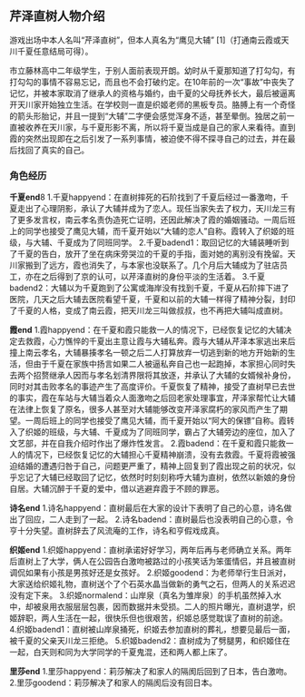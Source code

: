 ## 芹泽直树人物介绍

游戏出场中本人名叫“芹泽直树”，但本人真名为“鹰见大辅” [1]（打通南云霞或天川千夏任意结局可得）。

市立藤林高中二年级学生，于别人面前表现开朗。幼时从千夏那知道了打勾勾，有打勾勾的事情不容易忘记，而且也不会打破约定。在10年前的一次“事故”中丧失了记忆，并被本家取消了继承人的资格与婚约，由千夏的父母抚养长大，最后被逼离开天川家开始独立生活。在学校则一直是织姬老师的黑板专员。胳膊上有一个奇怪的箭头形胎记，并且一提到“大辅”二字便会感觉浑身不适，甚至晕倒。独居之前一直被收养在天川家，与千夏形影不离，所以将千夏当成是自己的家人来看待。直到霞的突然出现即在之后引发了一系列事情，被迫使不得不探寻自己的过去，并在最后找回了真实的自己。

### 角色经历

**千夏end**8
1.千夏happyend：在直树摔死的石阶找到了千夏后经过一番激吻，千夏走出了心理阴影，承认了大辅并成为了恋人。现任当家失去了权力，天川龙三有了更多发言权，南云孝名责伪造死亡证明，还因此解决了霞的婚姻骚动。一周后班上的同学也接受了鹰见大辅，而千夏开始以“大辅的恋人”自称。霞转入了织姬的班级，与大辅、千夏成为了同班同学。
2.千夏badend1：取回记忆的大辅装睡听到了千夏的告白，放开了坐在病床旁哭泣的千夏的手指，面对她的离别没有挽留。天川家搬到了远方，霞也消失了，与本家也没联系了。几个月后大辅成为了驻店员工，亦在之后得到了京的认可，以芹泽直树的身份平淡的生活着。
3.千夏badend2：大辅以为千夏跑到了公寓或海岸没有找到千夏，千夏从石阶摔下进了医院，几天之后大辅去医院看望千夏，千夏和以前的大辅一样得了精神分裂，封印了千夏的人格，变成了南云霞，把天川龙三叫做叔叔，也不再把大辅叫成直树。

**霞end**
1.霞happyend：在千夏和霞只能救一人的情况下，已经恢复记忆的大辅决定去救霞，心力憔悴的千夏出主意让霞与大辅私奔。霞与大辅从芹泽本家逃出来后撞上南云孝名，大辅暴揍孝名一顿之后二人打算放弃一切逃到新的地方开始新的生活，但由于千夏在家族中扬言如果二人被逼私奔自己也一起跑掉，本家担心同时失去两个招赘继承人因而与孝名划清界限将其放逐，并承认了大辅的女婿候补身份，同时对其击败孝名的事迹产生了高度评价。千夏恢复了精神，接受了直树早已去世的事实，霞在车站与大辅当着众人面激吻之后回老家处理事宜，芹泽家帮忙让大辅在法律上恢复了原名，很多人甚至对大辅能够改变芹泽家腐朽的家风而产生了期望。一周后班上的同学也接受了鹰见大辅，而千夏开始以“阿大的保镖”自称。霞转入了织姬的班级，与大辅、千夏成为了同班同学，霸占了大辅旁边的座位，加入了文艺部，并在自我介绍时作出了爆炸性发言。
2.霞badend：在千夏和霞只能救一人的情况下，已经恢复记忆的大辅担心千夏精神崩溃，没有去救霞。千夏将霞被强迫结婚的遭遇归咎于自己，问题更严重了，精神上回复到了霞出现之前的状况，似乎忘记了大辅已经取回了记忆，依然时时刻刻称呼大辅为直树，依然以新娘的身份自居。大辅沉醉于千夏的爱中，借以逃避弃霞于不顾的罪恶。

**诗名end**
1.诗名happyend：直树最后在大家的设计下表明了自己的心意，诗名做出了回应，二人走到了一起。
2.诗名badend：直树最后也没表明自己的心意，令亨十分失望。直树辞去了风流庵的工作，诗名和亨假戏成真。

**织姬end**
1.织姬happyend：直树承诺好好学习，两年后再与老师确立关系。两年后直树上了大学，俩人在公园告白激吻被路过的小孩笑话为笨蛋情侣，并且被直树调侃如果有小孩是男孩好还是女孩好。
2.织姬goodend：为老师举行生日派对，大家送给织姬礼物，直树送个了个石英水晶当做新的勇气之石，但两人的关系迟迟没有定下来。
3.织姬normalend：山岸泉（真名为雏岸泉）的手机虽然掉入水中，却被泉用衣服层层包裹，因而数据并未受损。二人的照片曝光，直树退学，织姬辞职，两人生活在一起，很快乐但也很艰苦，织姬总感觉耽误了直树的前途。
4.织姬badend1：直树被山岸泉捅死，织姬去参加直树的葬礼，想要见最后一面，被千夏的父亲天川龙三拒绝。
5.织姬badend2：直树成为了劈腿男，和织姬住在一起，白天则和同为大学同学的千夏鬼混，还和两人都上床了。

**里莎end**
1.里莎happyend：莉莎解决了和家人的隔阂后回到了日本，告白激吻。
2.里莎goodend：莉莎解决了和家人的隔阂后没有回日本。
